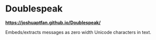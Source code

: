 # Doublespeak

__https://joshuaptfan.github.io/Doublespeak/__

Embeds/extracts messages as zero width Unicode characters in text.